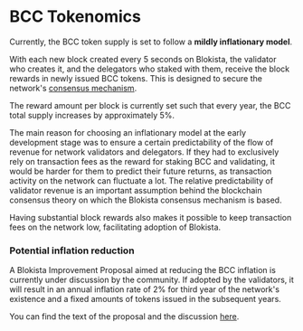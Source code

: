 # BCC Tokenomics

Currently, the BCC token supply is set to follow a **mildly inflationary model**. 

With each new block created every 5 seconds on Blokista, the validator who creates it, and the delegators who staked with them, receive the block rewards in newly issued BCC tokens. This is designed to secure the network's [consensus mechanism](https://docs.bccscan.com/general/fuse-network-blockchain/fuse-consensus). 

The reward amount per block is currently set such that every year, the BCC total supply increases by approximately 5%.

The main reason for choosing an inflationary model at the early development stage was to ensure a certain predictability of the flow of revenue for network validators and delegators. If they had to exclusively rely on transaction fees as the reward for staking BCC and validating, it would be harder for them to predict their future returns, as transaction activity on the network can fluctuate a lot. The relative predictability of validator revenue is an important assumption behind the blockchain consensus theory on which the Blokista consensus mechanism is based.  

Having substantial block rewards also makes it possible to keep transaction fees on the network low, facilitating adoption of Blokista.

### Potential inflation reduction  

A Blokista Improvement Proposal aimed at reducing the BCC inflation  is currently under discussion by the community. If adopted by the validators, it will result in an annual inflation rate of 2% for third year of the network's existence and a fixed amounts of tokens issued in the subsequent years.

You can find the text of the proposal and the discussion [here](https://forum.bccscan.com/t/changing-fuse-network-inflation-rate/102).   

